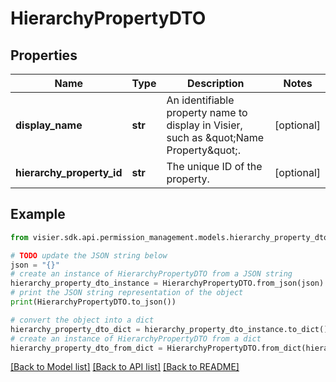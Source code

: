 # HierarchyPropertyDTO


## Properties

Name | Type | Description | Notes
------------ | ------------- | ------------- | -------------
**display_name** | **str** | An identifiable property name to display in Visier, such as \&quot;Name Property\&quot;. | [optional] 
**hierarchy_property_id** | **str** | The unique ID of the property. | [optional] 

## Example

```python
from visier.sdk.api.permission_management.models.hierarchy_property_dto import HierarchyPropertyDTO

# TODO update the JSON string below
json = "{}"
# create an instance of HierarchyPropertyDTO from a JSON string
hierarchy_property_dto_instance = HierarchyPropertyDTO.from_json(json)
# print the JSON string representation of the object
print(HierarchyPropertyDTO.to_json())

# convert the object into a dict
hierarchy_property_dto_dict = hierarchy_property_dto_instance.to_dict()
# create an instance of HierarchyPropertyDTO from a dict
hierarchy_property_dto_from_dict = HierarchyPropertyDTO.from_dict(hierarchy_property_dto_dict)
```
[[Back to Model list]](../README.md#documentation-for-models) [[Back to API list]](../README.md#documentation-for-api-endpoints) [[Back to README]](../README.md)


